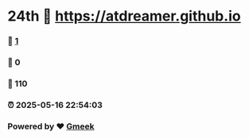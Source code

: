# 24th :link: https://atdreamer.github.io 
### :page_facing_up: [1](https://atdreamer.github.io/tag.html) 
### :speech_balloon: 0 
### :hibiscus: 110 
### :alarm_clock: 2025-05-16 22:54:03 
### Powered by :heart: [Gmeek](https://github.com/Meekdai/Gmeek)
